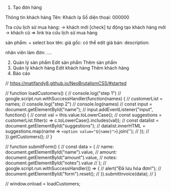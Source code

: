 1. Tạo đơn hàng

Thông tin khách hàng
Tên: Khách lạ Số diện thoại: 000000

Tra cứu lịch sử mua hàng:
-> khách mới [check] tự động tạo khách hàng mới
-> khách cũ => link tra cứu lịch sử mua hàng

sản phẩm: +
select box
tên:
giá gốc: có thể edit
giá bán:
description:

nhân viên làm đơn: ....

2. Quản lý sản phẩm
   Edit sản phẩm
   Thêm sản phẩm
3. Quản lý khách hàng
   Edit khách hàng
   Thêm khách hàng
4. Báo cáo

// https://matifandy8.github.io/NeoBrutalismCSS/#started

// function loadCustomers() {
// console.log("step 1")
// google.script.run.withSuccessHandler(function(names) {
// customerList = names;
// console.log("step 2")
// console.log(names)
// const input = document.getElementById("name");
// input.addEventListener("input", function() {
// const val = this.value.toLowerCase();
// const suggestions = customerList.filter(c => c.toLowerCase().includes(val));
// const datalist = document.getElementById("suggestions");
// datalist.innerHTML = suggestions.map(name => `<option value="${name}">`).join('');
// });
// }).getCustomers();
// }

// function submitForm() {
// const data = {
// name: document.getElementById("name").value,
// amount: document.getElementById("amount").value,
// notes: document.getElementById("notes").value
// };
// google.script.run.withSuccessHandler(() => {
// alert("Đã lưu hóa đơn!");
// document.getElementById("form").reset();
// }).submitInvoice(data);
// }

// window.onload = loadCustomers;
